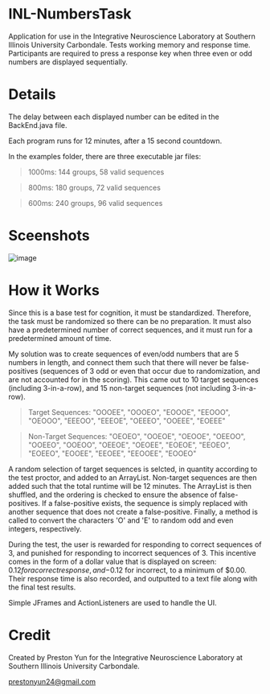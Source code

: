 # INL-NumbersTask
Application for use in the Integrative Neuroscience Laboratory at Southern Illinois University Carbondale. Tests working memory and response time. Participants are required to press a response key when three even or odd numbers are displayed sequentially.

# Details

The delay between each displayed number can be edited in the BackEnd.java file.

Each program runs for 12 minutes, after a 15 second countdown.

In the examples folder, there are three executable jar files:

> 1000ms: 144 groups, 58 valid sequences

> 800ms: 180 groups, 72 valid sequences

> 600ms: 240 groups, 96 valid sequences

# Sceenshots

![image](https://user-images.githubusercontent.com/40635145/192858935-94193462-1a76-4597-a877-b2481f18ca66.png)

# How it Works

Since this is a base test for cognition, it must be standardized. Therefore, the task must be randomized so there can be no preparation. It must also have a predetermined number of correct sequences, and it must run for a predetermined amount of time. 

My solution was to create sequences of even/odd numbers that are 5 numbers in length, and connect them such that there will never be false-positives (sequences of 3 odd or even that occur due to randomization, and are not accounted for in the scoring). This came out to 10 target sequences (including 3-in-a-row), and 15 non-target sequences (not including 3-in-a-row).

> Target Sequences: "OOOEE", "OOOEO", "EOOOE", "EEOOO", "OEOOO", "EEEOO", "EEEOE", "OEEEO", "OOEEE", "EOEEE"

> Non-Target Sequences: "OEOEO", "OOEOE", "OEOOE", "OEEOO", "OOEEO", "OOEOO", "OEEOE", "OEOEE", "EOEOE", "EEOEO", "EOEEO", "EOOEE", "EEOEE", "EEOOEE", "EOOEO"

A random selection of target sequences is selcted, in quantity according to the test proctor, and added to an ArrayList. Non-target sequences are then added such that the total runtime will be 12 minutes. The ArrayList is then shuffled, and the ordering is checked to ensure the absence of false-positives. If a false-positive exists, the sequence is simply replaced with another sequence that does not create a false-positive. Finally, a method is called to convert the characters 'O' and 'E' to random odd and even integers, respectively.

During the test, the user is rewarded for responding to correct sequences of 3, and punished for responding to incorrect sequences of 3. This incentive comes in the form of a dollar value that is displayed on screen: $0.12 for a correct response, and -$0.12 for incorrect, to a minimum of $0.00. Their response time is also recorded, and outputted to a text file along with the final test results.

Simple JFrames and ActionListeners are used to handle the UI.


# Credit

Created by Preston Yun for the Integrative Neuroscience Laboratory at Southern Illinois University Carbondale.

prestonyun24@gmail.com

